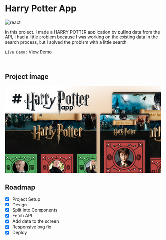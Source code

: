 # **Harry Potter App**


![react](https://img.shields.io/badge/React-20232A?style=for-the-badge&logo=react&logoColor=61DAFB)

In this project, I made a HARRY POTTER application by pulling data from the API, I had a little problem because I was working on the existing data in the search process, but I solved the problem with a little search.

`Live Demo:` [View Demo](https://azateser.github.io/20-React-Project/4.%20Harry%20Potter%20App/Live/)

<br>

## Project İmage


![harry-potter-app](../0.%20projectImages/4-harry-potter-app.png)


## Roadmap

- [x] Project Setup <br />
- [x] Design <br />
- [x] Split into Components <br />
- [x] Fetch API <br />
- [x] Add data to the screen <br />
- [x] Responsive bug fix <br />
- [x] Deploy <br />

